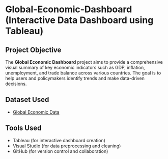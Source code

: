 # Global-Economic-Dashboard (Interactive Data Dashboard using Tableau)

## Project Objective

The **Global Economic Dashboard** project aims to provide a comprehensive visual summary of key economic indicators such as GDP, inflation, unemployment, and trade balance across various countries. The goal is to help users and policymakers identify trends and make data-driven decisions.

## Dataset Used
- <a href="https://github.com/ersanputra3445/Dashboard-Economic/blob/main/Global%20Economy%20Indicators.csv">Global Economic Data</a>

## Tools Used

- Tableau (for interactive dashboard creation)  
- Visual Studio (for data preprocessing and cleaning)  
- GitHub (for version control and collaboration)
